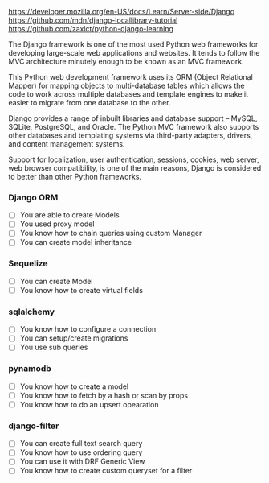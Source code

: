 
https://developer.mozilla.org/en-US/docs/Learn/Server-side/Django
https://github.com/mdn/django-locallibrary-tutorial
https://github.com/zaxlct/python-django-learning


The Django framework is one of the most used Python web frameworks for developing large-scale web applications and websites. It tends to follow the MVC architecture minutely enough to be known as an MVC framework. 

This Python web development framework uses its ORM (Object Relational Mapper) for mapping objects to multi-database tables which allows the code to work across multiple databases and template engines to make it easier to migrate from one database to the other. 

Django provides a range of inbuilt libraries and database support – MySQL, SQLite, PostgreSQL, and Oracle. The Python MVC framework also supports other databases and templating systems via third-party adapters, drivers, and content management systems.

Support for localization, user authentication, sessions, cookies, web server, web browser compatibility, is one of the main reasons, Django is considered to better than other Python frameworks.


### Django ORM

*   [ ] You are able to create Models
*   [ ] You used proxy model
*   [ ] You know how to chain queries using custom Manager
*   [ ] You can create model inheritance

### Sequelize

*   [ ] You can create Model
*   [ ] You know how to create virtual fields

### sqlalchemy

*   [ ] You know how to configure a connection
*   [ ] You can setup/create migrations
*   [ ] You use sub queries

### pynamodb

*   [ ] You know how to create a model
*   [ ] You know how to fetch by a hash or scan by props
*   [ ] You know how to do an upsert opearation

### django-filter

*   [ ] You can create full text search query
*   [ ] You know how to use ordering query
*   [ ] You can use it with DRF Generic View
*   [ ] You know how to create custom queryset for a filter